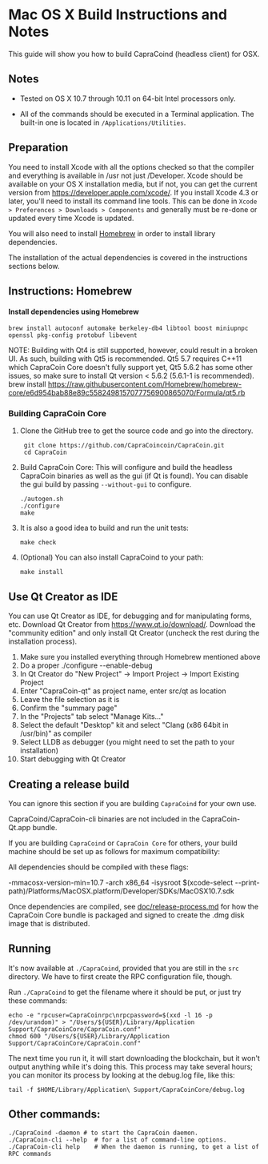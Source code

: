Mac OS X Build Instructions and Notes
====================================
This guide will show you how to build CapraCoind (headless client) for OSX.

Notes
-----

* Tested on OS X 10.7 through 10.11 on 64-bit Intel processors only.

* All of the commands should be executed in a Terminal application. The
built-in one is located in `/Applications/Utilities`.

Preparation
-----------

You need to install Xcode with all the options checked so that the compiler
and everything is available in /usr not just /Developer. Xcode should be
available on your OS X installation media, but if not, you can get the
current version from https://developer.apple.com/xcode/. If you install
Xcode 4.3 or later, you'll need to install its command line tools. This can
be done in `Xcode > Preferences > Downloads > Components` and generally must
be re-done or updated every time Xcode is updated.

You will also need to install [Homebrew](http://brew.sh) in order to install library
dependencies.

The installation of the actual dependencies is covered in the instructions
sections below.

Instructions: Homebrew
----------------------

#### Install dependencies using Homebrew

    brew install autoconf automake berkeley-db4 libtool boost miniupnpc openssl pkg-config protobuf libevent

NOTE: Building with Qt4 is still supported, however, could result in a broken UI. As such, building with Qt5 is recommended. Qt5 5.7 requires C++11 which CapraCoin Core doesn't fully support yet, Qt5 5.6.2 has some other issues, so make sure to install Qt version < 5.6.2 (5.6.1-1 is recommended).
    brew install https://raw.githubusercontent.com/Homebrew/homebrew-core/e6d954bab88e89c5582498157077756900865070/Formula/qt5.rb

### Building CapraCoin Core

1. Clone the GitHub tree to get the source code and go into the directory.

        git clone https://github.com/CapraCoincoin/CapraCoin.git
        cd CapraCoin

2.  Build CapraCoin Core:
    This will configure and build the headless CapraCoin binaries as well as the gui (if Qt is found).
    You can disable the gui build by passing `--without-gui` to configure.

        ./autogen.sh
        ./configure
        make

3.  It is also a good idea to build and run the unit tests:

        make check

4.  (Optional) You can also install CapraCoind to your path:

        make install

Use Qt Creator as IDE
------------------------
You can use Qt Creator as IDE, for debugging and for manipulating forms, etc.
Download Qt Creator from https://www.qt.io/download/. Download the "community edition" and only install Qt Creator (uncheck the rest during the installation process).

1. Make sure you installed everything through Homebrew mentioned above
2. Do a proper ./configure --enable-debug
3. In Qt Creator do "New Project" -> Import Project -> Import Existing Project
4. Enter "CapraCoin-qt" as project name, enter src/qt as location
5. Leave the file selection as it is
6. Confirm the "summary page"
7. In the "Projects" tab select "Manage Kits..."
8. Select the default "Desktop" kit and select "Clang (x86 64bit in /usr/bin)" as compiler
9. Select LLDB as debugger (you might need to set the path to your installation)
10. Start debugging with Qt Creator

Creating a release build
------------------------
You can ignore this section if you are building `CapraCoind` for your own use.

CapraCoind/CapraCoin-cli binaries are not included in the CapraCoin-Qt.app bundle.

If you are building `CapraCoind` or `CapraCoin Core` for others, your build machine should be set up
as follows for maximum compatibility:

All dependencies should be compiled with these flags:

 -mmacosx-version-min=10.7
 -arch x86_64
 -isysroot $(xcode-select --print-path)/Platforms/MacOSX.platform/Developer/SDKs/MacOSX10.7.sdk

Once dependencies are compiled, see [doc/release-process.md](release-process.md) for how the CapraCoin Core
bundle is packaged and signed to create the .dmg disk image that is distributed.

Running
-------

It's now available at `./CapraCoind`, provided that you are still in the `src`
directory. We have to first create the RPC configuration file, though.

Run `./CapraCoind` to get the filename where it should be put, or just try these
commands:

    echo -e "rpcuser=CapraCoinrpc\nrpcpassword=$(xxd -l 16 -p /dev/urandom)" > "/Users/${USER}/Library/Application Support/CapraCoinCore/CapraCoin.conf"
    chmod 600 "/Users/${USER}/Library/Application Support/CapraCoinCore/CapraCoin.conf"

The next time you run it, it will start downloading the blockchain, but it won't
output anything while it's doing this. This process may take several hours;
you can monitor its process by looking at the debug.log file, like this:

    tail -f $HOME/Library/Application\ Support/CapraCoinCore/debug.log

Other commands:
-------

    ./CapraCoind -daemon # to start the CapraCoin daemon.
    ./CapraCoin-cli --help  # for a list of command-line options.
    ./CapraCoin-cli help    # When the daemon is running, to get a list of RPC commands
